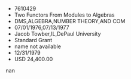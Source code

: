 
* 7610429
* Two Functors From Modules to Algebras
* DMS,ALGEBRA,NUMBER THEORY,AND COM
* 07/01/1976,07/13/1977
* Jacob Towber,IL,DePaul University
* Standard Grant
*   name not available
* 12/31/1979
* USD 24,400.00

nan
